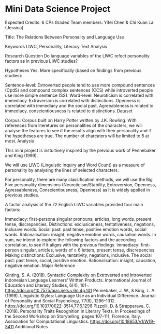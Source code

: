 # Mini Data Science Project
Expected Credits: 6 CPs Graded
Team members: Yifei Chen & Chi Kuan Lai (Jessica)

Title: The Relations Between Personality and Language Use

Keywords LIWC, Personality, Literacy Text Analysis

Research Question
Do language variables of the LIWC refect personality factors as in previous LIWC studies?

Hypotheses
Yes. More specifically (based on findings from previous studies):

Sentence-level:
Extroverted people tend to use more compound sentences (CpdS) and compound complex sentences (CCS) while introverted people use more simple sentence (SS).
Word-level:
Neuroticism is correlated with immediacy.
Extraversion is correlated with distinctions.
Openness is correlated with immediacy and the social past.
Agreeableness is related to immediacy.
conscientiousness is related to distinctions.
Dataset

Corpus: Corpus built on Harry Potter written by J.K. Rowling.
With references from literetures on personalities of the characters, we will analyse the features to see if the results align with their personality and if the hypotheses are true.
The number of charcaters will be limited to 5 at most.
Analysis

This mini project is instuitively inspired by the previous work of Pennebaker and King (1999).

We will use LIWC (Linguistic Inquiry and Word Count) as a measure of personality by analysing the lines of selected characters.

For personality, there are many classification methods, we will use the Big Five personality dimensions (Neuroticism/Stability, Extroversion, Openness, Agressableness, Conscientiousness, Openness) as it is widely applied in previous studies.

A factor analysis of the 72 English LIWC variables provided four main factors:

Immediacy: first-persona singular pronouns, articles, long words, present tense, discrepancies.
Distinctions: exclusiceness, tentativeness, negations, inclusive words.
Social past: past tense, positive emotion words, social words.
Rationalisation: insight, negative emotion words, causation words. In sum, we intend to explore the following factors and the according correlation, to see if it aligns with the previous findings.
Immediacy: first-person singular, articles, words of ≥ 6 letters, present tense, discrepencies.
Making distinctions: Exclusive, tentativity, negations, inclusive.
The social past: past tense, social, positive emotion.
Rationalisation: insight, causation, negative emotion.
Major Reference

Ginting, S. A. (2018). Syntactic Complexity on Extroverted and Introverted Indonesian Language Learners’ Written Products. International Journal of Education and Literacy Studies, 6(4), 101-. https://doi.org/10.7575/aiac.ijels.v.6n.4p.101
Pennebaker, J. W., & King, L. A. (1999). Linguistic Styles: Language Use as an Individual Difference. Journal of Personality and Social Psychology, 77(6), 1296–1312. https://doi.org/10.1037/0022-3514.77.6.1296
Pizzolli, D. & Strapparava, C. (2019). Personality Traits Recognition in Literary Texts. In Proceedings of the Second Workshop on Storytelling, pages 107–111, Florence, Italy. Association for Computational Linguistics. https://doi.org/10.18653/v1/W19-3411
Additional Notes
